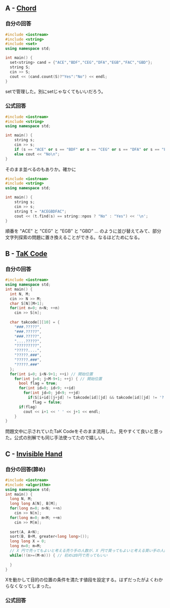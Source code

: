 ## A - [Chord](https://atcoder.jp/contests/abc312/tasks/abc312_a)

### 自分の回答
```C++
#include <iostream>
#include <string>
#include <set>
using namespace std;

int main() {
  set<string> cand = {"ACE","BDF","CEG","DFA","EGB","FAC","GBD"};
  string S;
  cin >> S;
  cout << (cand.count(S)?"Yes":"No") << endl;
}
```
setで管理した。別にsetじゃなくてもいいだろう。

### 公式回答
```C++
#include <iostream>
#include <string>
using namespace std;

int main() {
	string s;
	cin >> s;
	if (s == "ACE" or s == "BDF" or s == "CEG" or s == "DFA" or s == "EGB" or s == "FAC" or s == "GBD") cout << "Yes\n";
	else cout << "No\n";
}
```
そのまま並べるのもありか。確かに
```C++
#include <iostream>
#include <string>
using namespace std;

int main() {
	string s;
	cin >> s;
	string t = "ACEGBDFAC";
	cout << (t.find(s) == string::npos ? "No" : "Yes") << '\n';
}
```
順番を "ACE" と "CEG" と "EGB" と "GBD" ... のように並び替えてみて、部分文字列探索の問題に置き換えることができる。なるほどためになる。

## B - [TaK Code](https://atcoder.jp/contests/abc312/tasks/abc312_b)

### 自分の回答
```C++
#include <iostream>
using namespace std;
int main() {
  int N, M;
  cin >> N >> M;
  char S[N][M+1];
  for(int n=0; n<N; ++n)
    cin >> S[n];
    
  char takcode[][10] = {
    "###.?????",
    "###.?????",
    "###.?????",
    "....?????",
    "?????????",
    "?????....",
    "?????.###",
    "?????.###",
    "?????.###"
  };
  for(int i=0; i<N-9+1; ++i) // 開始位置
    for(int j=0; j<M-9+1; ++j) { // 開始位置
      bool flag = true;
      for(int id=0; id<9; ++id)
        for(int jd=0; jd<9; ++jd)
          if(S[i+id][j+jd] != takcode[id][jd] && takcode[id][jd] != '?')
            flag = false;
      if(flag)
        cout << i+1 << ' ' << j+1 << endl;
    }
}
```
問題文中に示されていたTaK Codeをそのまま流用した。見やすくて良いと思った。公式の別解でも同じ手法使ってたので嬉しい。

## C - [Invisible Hand](https://atcoder.jp/contests/abc312/tasks/abc312_c)

### 自分の回答(諦め)
```C++
#include <iostream>
#include <algorithm>
using namespace std;
int main() {
  long N, M;
  long long A[N], B[M];
  for(long n=0; n<N; ++n)
    cin >> N[n];
  for(long m=0; m<M; ++m)
    cin >> M[m];
  
  sort(A, A+N);
  sort(B, B+M, greater<long long>());
  long long X = 0;
  long n=0; m=M;
  // X 円で売ってもよいと考える売り手の人数が、X 円で買ってもよいと考える買い手の人数以上になるまで
  while(!(n>=(M-m))) { // 初めは0円で売ってもいい
    
  }
}
```
Xを動かして目的の位置の条件を満たす値段を設定する。はずだったがよくわからなくなってしまった。

### 公式回答